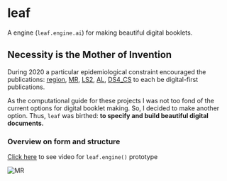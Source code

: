 # leaf
A engine (`leaf.engine.ai`) for making beautiful digital booklets.

## Necessity is the Mother of Invention

During 2020 a particular epidemiological constraint encouraged the publications: [region](), [MR](), [LS2](), [AL](), [DS4_CS]() to each be digital-first publications.

As the computational guide for these projects I was not too fond of the current options for digital booklet making. So, I decided to make another option. Thus, `leaf` was birthed: **to specify and build beautiful digital documents.**

### Overview on form and structure
[Click here](https://storage.googleapis.com/root-proposal-1246/leaf/leaf.engine.mp4) to see video for  `leaf.engine()` prototype

![MR](library/img/leaf_ex_1.png)